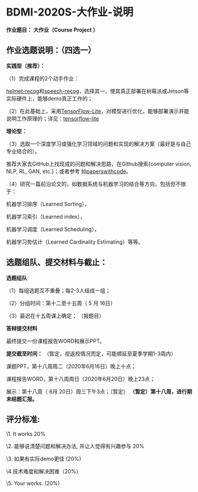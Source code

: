 # BDMI-2020S-大作业-说明

**作业题目： 大作业（Course Project ）**

## **作业选题说明：（四选一）**

**实践型（推荐）：** 

（1）完成课程的2个动手作业：

[helmet-recog](../helmet-recog/README.md)和[speech-recog](../speech-recog/README.md)，选择其一，使其真正部署在树莓派或Jetson等实际硬件上，能够demo真正工作的；

（2）在此基础上，采用[TensorFlow-Lite](https://tensorflow.google.cn/lite/examples?hl=zh_cn)，对模型进行优化，能够部署演示并能说明工作原理的；详见：[tensorflow-lite](https://tensorflow.google.cn/lite/guide?hl=zh_cn)

**理论型：**

（3）选取一个深度学习或强化学习领域的问题和实现的解决方案（最好是与自己专业结合的）。 

推荐大家去GitHub上找现成的问题和解决思路，在Github搜索{computer vision, NLP, RL, GAN, etc.}；或者参考 如[paperswithcode](https://paperswithcode.com/sota)。

（4）研究一篇前沿论文的，如数据系统与机器学习的结合等方向，包括但不限于：

机器学习排序（Learned Sorting），

机器学习索引（Learned index），

机器学习调度（Learned Scheduling），

机器学习势估计（Learned Cardinality Estimating）等等。
 

## **选题组队、提交材料与截止：**

**选题组队**

（1）每组选题互不重叠；每2-3人结成一组；

（2）分组时间：第十二至十五周（ 5 月 16日）

（3）最迟在十五周课上确定； （报题目）


**答辩提交材料** 

最终提交一份课程报告WORD和展示PPT。


**提交截至时间：** （暂定，视返校情况而定，可能顺延至夏季学期1-3周内）

课题PPT，第十八周周二（2020年6月16日）晚上十点；

课程报告WORD，第十八周周日（2020年6月20日）晚上23点； 

展示：第十八周（ 6月 20日）周三下午3点；（暂定）
**（暂定）第十八周，进行期末结题汇报。**


## **评分标准:**

\1. It works 20%

\2. 能够说清楚问题和解决办法, 并让人觉得有兴趣参与 20%

\3. 如果有实际demo更佳 (20%)

\4.技术难度和解决困难（20%）

\5. Your works.  (20%)
